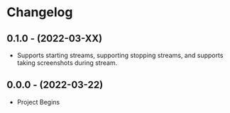 # Changelog

0.1.0 - (2022-03-XX)
------------------

* Supports starting streams, supporting stopping streams, and supports taking screenshots during 
stream.


0.0.0 - (2022-03-22)
------------------

* Project Begins